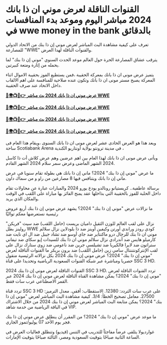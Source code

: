 #  القنوات الناقلة لعرض موني ان ذا بانك 2024 مباشر اليوم وموعد بدء المنافسات في wwe money in the bank بالدقائق

تعرف على كيفية مشاهدة البث المباشر لعرض موني إن ذا بنك من الاتحاد الدولي للمصارعة "WWE" والقنوات الناقلة لهدا العرض.

يترقب عشاق المصارعة الحرة حول العالم موعد الحدث السنوي "موني إن ذا بنك" لما يحمله من إثارة ومتعة كبيرتين. 

يتميز عرض مونى ان ذا بانك بمعركة الحقيبة ،فمن يستطيع الفوز بحقيبة الاموال اثناء المعركة يصبح مستر مونى ان ذا بانك وتكون عنده صلاحية للمنافسة على اهم الالقاب داخل الاتحاد عند صرف الحقيبة.

**[🔴🌍📺📱👉 عرض موني ان ذا بانك 2024 بث مباشر WWE](https://cutt.ly/PefZloit)**

**[🔴🌍📺📱👉 عرض موني ان ذا بانك 2024 بث مباشر WWE](https://cutt.ly/PefZloit)**

**[🔴🌍📺📱👉 عرض موني ان ذا بانك 2024 بث مباشر WWE](https://cutt.ly/PefZloit)**

**[🔴🌍📺📱👉 عرض موني ان ذا بانك 2024 بث مباشر WWE](https://cutt.ly/PefZloit)**

ويعد هذا هو العرض الحادى عشر لعرض مونى ان ذا بانك السنوى ،ويقام هذا العام فى ساحة Scotiabank Arena في مدينة ترونتو بولاية أونتاريو الكندية ،

ويأتى عرض مونى ان ذا بانك لهذا العام بين اهم عرضين وهم عرض كلاش أت ذا كاسل 2024 الشهر الماضى وعرض سمر سلام 2024 الشهر القادم.

ما عرض "موني إن ذا بنك" 2024؟
ماني إن ذا بانك هي بطولة تقام سنويا في عرض ماني إن ذا بانك ويتنافس فيها 8 مصارعين من راو و من سماك داون.

برسالة عاطفية.. كريستيانو رونالدو يودع يورو 2024
والمبارات عبارة عن محاولات تقام داخل الحلبة للفوز بالحقيبة التي بذاخلها عقد يمنح الفائز بها مباراة على اللقب في الوقت والمكان الذي يريد.

ما نزالات عرض "موني إن ذا بنك" 2024؟
يشهد عرض موني إن ذا بنك أربع عروض رئيسية نستعرضها معكم تواليًا

نزال على لقب العالم للوزن الثقيل
داميان بريست (حامل اللقب) ضد سيث "فريكن" رولينز
بطل WWE كودي رودز وراندي أورتن وكيفين أوينز ضد ذا بلودلاين
نزال سلالم موني ان ذا بنك للرجال
درو ماكنتاير ضد جاي أوسو ضد تشاد جيبل ضد ال اي نايت ضد كارميلو هايس ضد أندرادي
نزال سلالم موني ان ذا بنك للسيدات
إيو سكاي ضد تيفاني ستراتون ضد لايرا فالكيريا ضد تشيلسي جرين ضد ناعومي ضد زوي ستارك
نزال على لقب الإنتركونتننتال
سامي زين (حامل اللقب) ضد برون بريكر
ما القنوات الناقلة لعرض "موني إن ذا بنك" 2024؟
عرض موني إن ذا بنك 2024 بكل نزالاته الرئيسية منقول حصريا ومباشرة عبر شبكة القنوات السعودية الرياضية وتحديدا على قناة SSC 3 HD.

القنوات الناقلة لعرض موني إن ذا بنك 2024
SSC 3 HD.
تردد القنوات الناقلة لعرض "موني إن ذا بنك" 2024؟
يمكن مشاهدة القناة الناقلة لعرض موني إن ذا بنك 2024 عبر القمر الاصطناعي عرب سات فقط.

تردد قناة SSC 3 HD على عرب سات
التردد: 12380.
الاستقطاب: أفقي.
معدل الترميز: 27500.
معامل تصحيح الخطأ: 3/4.
كيفية مشاهدة البث المباشر لعرض "موني إن ذا بنك" 2024؟
يمكن متابعة البث المباشر لعرض موني إن ذا بنك 2024 من خلال الاشتراك في الباقة الرياضية من خدمة شاهد VIP.

ما موعد عرض "موني إن ذا بنك" 2024؟
من المقرر أن ينطلق عرض موني إن ذا بنك فجر يوم الأحد 07 يوليو/تموز الجاري.

غوارديولا يتلقى عرضاً مفاجئاً للتدريب في التنس (فيديو)
وتنطلق فعاليات العرض في الساعة الثانية صباحًا بتوقيت السعودية ومصر، الثالثة صباحًا بتوقيت الإمارات.
